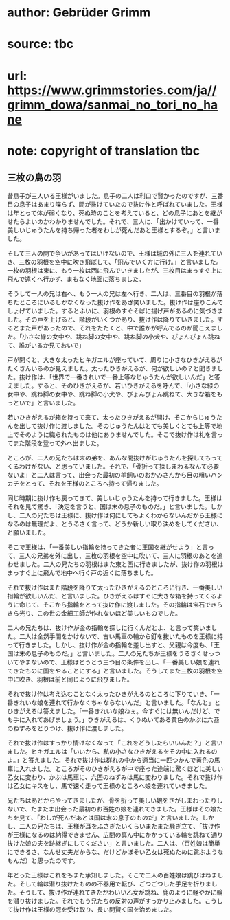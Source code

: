 # author: Gebrüder Grimm
# source: tbc
# url: https://www.grimmstories.com/ja//grimm_dowa/sanmai_no_tori_no_hane
# note: copyright of translation tbc

## 三枚の鳥の羽 

昔息子が三人いる王様がいました。息子の二人は利口で賢かったのですが、三番目の息子はあまり喋らず、間が抜けていたので抜け作と呼ばれていました。王様は年とって体が弱くなり、死ぬ時のことを考えていると、どの息子にあとを継がせたらよいのかわかりませんでした。それで、三人に、「出かけていって、一番美しいじゅうたんを持ち帰った者をわしが死んだあと王様とするぞ。」と言いました。

そして三人の間で争いがあってはいけないので、王様は城の外に三人を連れていき、三枚の羽根を空中に吹き飛ばして、「飛んでいく方に行け。」と言いました。一枚の羽根は東に、もう一枚は西に飛んでいきましたが、三枚目はまっすぐ上に飛んで遠くへ行かず、まもなく地面に落ちました。

そうして一人の兄は右へ、もう一人の兄は左へ行き、二人は、三番目の羽根が落ちたところにいるしかなくなった抜け作をあざ笑いました。抜け作は座りこんでしょげていました。するとふいに、羽根のすぐそばに揚げ戸があるのに気づきました。その戸を上げると、階段がいくつかあり、抜け作は降りていきました。するとまた戸があったので、それをたたくと、中で誰かが呼んでるのが聞こえました。「小さな緑の女中や、跳ね脚の女中や、跳ね脚の小犬や、ぴょんぴょん跳ねて、誰がいるか見ておいで」

戸が開くと、大きな太ったヒキガエルが座っていて、周りに小さなひきがえるがたくさんいるのが見えました。太ったひきがえるが、何が欲しいの？と聞きました。抜け作は、「世界で一番きれいで一番上等なじゅうたんが欲しいんだ」と答えました。すると、そのひきがえるが、若いひきがえるを呼んで、「小さな緑の女中や、跳ね脚の女中や、跳ね脚の小犬や、ぴょんぴょん跳ねて、大きな箱をもっといで」と言いました。

若いひきがえるが箱を持って来て、太ったひきがえるが開け、そこからじゅうたんを出して抜け作に渡しました。そのじゅうたんはとても美しくとても上等で地上でそのように織られたものは他にありませんでした。そこで抜け作は礼を言ってまた階段を登って外へ出ました。

ところが、二人の兄たちは末の弟を、あんな間抜けがじゅうたんを探してもってくるわけがない、と思っていました。それで、「骨折って探しまわるなんて必要ないよ」と二人は言って、出会った最初の羊飼いのおかみさんから目の粗いハンカチをとって、それを王様のところへ持って帰りました。

同じ時期に抜け作も戻ってきて、美しいじゅうたんを持って行きました。王様はそれを見て驚き、「決定を言うと、国は末の息子のものだ。」と言いました。しかし、二人の兄たちは王様に、抜け作は何にしてもよくわからないんだから王様になるのは無理だよ、とうるさく言って、どうか新しい取り決めをしてください、と願いました。

そこで王様は、「一番美しい指輪を持ってきた者に王国を継がせよう」と言って、三人の兄弟を外に出し、三枚の羽根を空中に吹いて、三人に羽根のあとを追わせました。二人の兄たちの羽根はまた東と西に行きましたが、抜け作の羽根はまっすぐ上に飛んで地中へ行く戸の近くに落ちました。

それで抜け作はまた階段を降りて太ったひきがえるのところに行き、一番美しい指輪が欲しいんだ、と言いました。ひきがえるはすぐに大きな箱を持ってくるように命じて、そこから指輪をとって抜け作に渡しました。その指輪は宝石できらきら光り、この世の金細工師が作れないほど美しいものでした。

二人の兄たちは、抜け作が金の指輪を探しに行くんだとよ、と言って笑いました。二人は全然手間をかけないで、古い馬車の輪から釘を抜いたものを王様に持って行きました。しかし、抜け作が金の指輪を差し出すと、父親は今度も、「王国は末の息子のものだ。」と言いました。二人の兄たちが王様をうるさくせっついてやまないので、王様はとうとう三つ目の条件を出し、「一番美しい娘を連れてきたものに国をやることにする」と言いました。そうしてまた三枚の羽根を空中に吹き、羽根は前と同じように飛びました。

それで抜け作は考え込むことなく太ったひきがえるのところに下りていき、「一番きれいな娘を連れて行かなくちゃならないんだ」と言いました。「なんと」とひきがえるは答えました。「一番きれいな娘ねぇ。今すぐには無いんだけど、でも手に入れてあげましょう。」ひきがえるは、くりぬいてある黄色のかぶに六匹のねずみをとりつけ、抜け作に渡しました。

それで抜け作はすっかり情けなくなって「これをどうしたらいいんだ？」と言いました。ヒキガエルは「いいから、私の小さなひきがえるをその中に入れるのよ。」と答えました。それで抜け作は群れの中から適当に一匹つかんで黄色の馬車に入れました。ところがそのひきがえるが中で座った途端に驚くほどに美しい乙女に変わり、かぶは馬車に、六匹のねずみは馬に変わりました。それで抜け作は乙女にキスをし、馬で速く走って王様のところへ娘を連れていきました。

兄たちはあとからやってきましたが、骨を折って美しい娘をさがしまわったりしないで、たまたま出会った最初のお百姓の娘を連れてきました。王様はその娘たちを見て、「わしが死んだあとは国は末の息子のものだ」と言いました。しかし、二人の兄たちは、王様が耳をふさぎたいくらいまたまた騒ぎ立て、「抜け作が王様になるのは納得できません、広間の真ん中にかかっている輪を跳ねて通り抜けた娘の夫を跡継ぎにしてください」と言いました。二人は、（百姓娘は簡単にできるさ、なんせ丈夫だからな、だけどかぼそい乙女は死ぬために跳ぶようなもんだ）と思ったのです。

年とった王様はこれをもまた承知しました。そこで二人の百姓娘は跳びはねました。そして輪は潜り抜けたものの不器用で転び、ごつごつした手足を折りました。そうして、抜け作が連れてきたかわいい乙女が跳ね、鹿のように軽やかに輪を潜り抜けました。それでもう兄たちの反対の声がすっかり止みました。こうして抜け作は王様の冠を受け取り、長い間賢く国を治めました。
